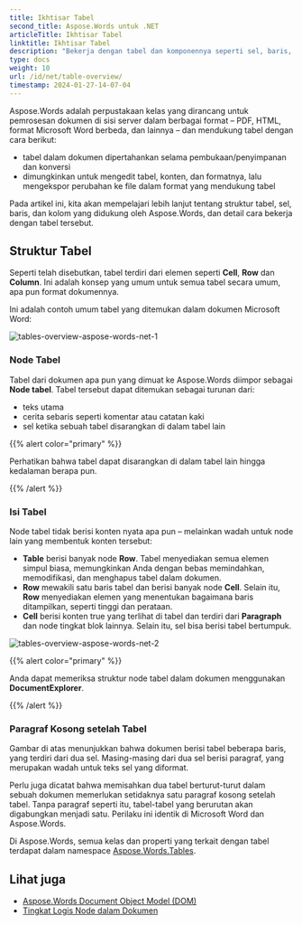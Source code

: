 ```yaml
---
title: Ikhtisar Tabel
second_title: Aspose.Words untuk .NET
articleTitle: Ikhtisar Tabel
linktitle: Ikhtisar Tabel
description: "Bekerja dengan tabel dan komponennya seperti sel, baris, kolom di Aspose.Words untuk .NET. Cara bekerja dengan tabel dalam C#."
type: docs
weight: 10
url: /id/net/table-overview/
timestamp: 2024-01-27-14-07-04
---
```


Aspose.Words adalah perpustakaan kelas yang dirancang untuk pemrosesan dokumen di sisi server dalam berbagai format – PDF, HTML, format Microsoft Word berbeda, dan lainnya – dan mendukung tabel dengan cara berikut:

* tabel dalam dokumen dipertahankan selama pembukaan/penyimpanan dan konversi
* dimungkinkan untuk mengedit tabel, konten, dan formatnya, lalu mengekspor perubahan ke file dalam format yang mendukung tabel

Pada artikel ini, kita akan mempelajari lebih lanjut tentang struktur tabel, sel, baris, dan kolom yang didukung oleh Aspose.Words, dan detail cara bekerja dengan tabel tersebut.

## Struktur Tabel

Seperti telah disebutkan, tabel terdiri dari elemen seperti **Cell**, **Row** dan **Column**. Ini adalah konsep yang umum untuk semua tabel secara umum, apa pun format dokumennya.

Ini adalah contoh umum tabel yang ditemukan dalam dokumen Microsoft Word:

![tables-overview-aspose-words-net-1](/words/net/table-overview/tables-overview-1.png)

### Node Tabel

Tabel dari dokumen apa pun yang dimuat ke Aspose.Words diimpor sebagai **Node tabel**. Tabel tersebut dapat ditemukan sebagai turunan dari:

- teks utama
- cerita sebaris seperti komentar atau catatan kaki
- sel ketika sebuah tabel disarangkan di dalam tabel lain

{{% alert color="primary" %}}

Perhatikan bahwa tabel dapat disarangkan di dalam tabel lain hingga kedalaman berapa pun.

{{% /alert %}}

### Isi Tabel

Node tabel tidak berisi konten nyata apa pun – melainkan wadah untuk node lain yang membentuk konten tersebut:

- **Table** berisi banyak node **Row**. Tabel menyediakan semua elemen simpul biasa, memungkinkan Anda dengan bebas memindahkan, memodifikasi, dan menghapus tabel dalam dokumen.
- **Row** mewakili satu baris tabel dan berisi banyak node **Cell**. Selain itu, **Row** menyediakan elemen yang menentukan bagaimana baris ditampilkan, seperti tinggi dan perataan.
- **Cell** berisi konten true yang terlihat di tabel dan terdiri dari **Paragraph** dan node tingkat blok lainnya. Selain itu, sel bisa berisi tabel bertumpuk.

![tables-overview-aspose-words-net-2](/words/net/table-overview/tables-overview-2.png)

{{% alert color="primary" %}}

Anda dapat memeriksa struktur node tabel dalam dokumen menggunakan **DocumentExplorer**.

{{% /alert %}}

### Paragraf Kosong setelah Tabel

Gambar di atas menunjukkan bahwa dokumen berisi tabel beberapa baris, yang terdiri dari dua sel. Masing-masing dari dua sel berisi paragraf, yang merupakan wadah untuk teks sel yang diformat.

Perlu juga dicatat bahwa memisahkan dua tabel berturut-turut dalam sebuah dokumen memerlukan setidaknya satu paragraf kosong setelah tabel. Tanpa paragraf seperti itu, tabel-tabel yang berurutan akan digabungkan menjadi satu. Perilaku ini identik di Microsoft Word dan Aspose.Words.

Di Aspose.Words, semua kelas dan properti yang terkait dengan tabel terdapat dalam namespace [Aspose.Words.Tables](https://reference.aspose.com/words/net/aspose.words.tables/).

## Lihat juga

* [Aspose.Words Document Object Model (DOM)](/words/id/net/aspose-words-document-object-model/)
* [Tingkat Logis Node dalam Dokumen](/words/id/net/logical-levels-of-nodes-in-a-document/)

